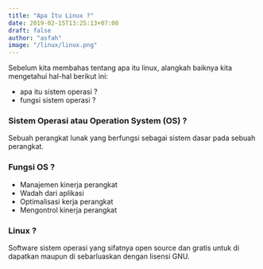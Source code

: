 ```yaml
---
title: "Apa Itu Linux ?"
date: 2019-02-15T13:25:13+07:00
draft: false
author: "asfah"
image: "/linux/linux.png"
---
```


Sebelum kita membahas tentang apa itu linux, alangkah baiknya kita mengetahui hal-hal berikut ini:

- apa itu sistem operasi ?
- fungsi sistem operasi ?

### Sistem Operasi atau Operation System (OS) ?

Sebuah perangkat lunak yang berfungsi sebagai sistem dasar pada sebuah perangkat.

### Fungsi OS ?

- Manajemen kinerja perangkat
- Wadah dari aplikasi
- Optimalisasi kerja perangkat
- Mengontrol kinerja perangkat

### Linux ?

Software sistem operasi yang sifatnya open source dan gratis untuk di dapatkan maupun di sebarluaskan dengan lisensi GNU.